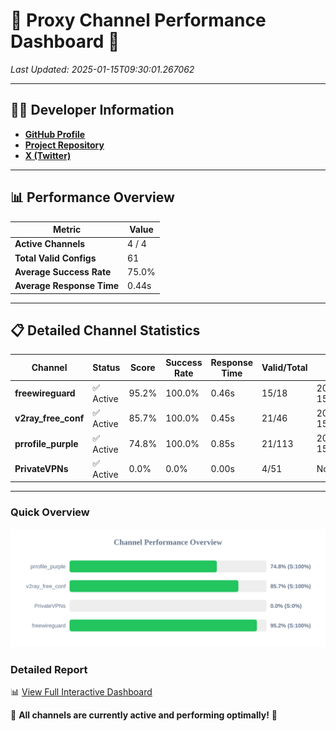 # 🌟 Proxy Channel Performance Dashboard 🌟

_Last Updated: 2025-01-15T09:30:01.267062_

---

## 👩‍💻 Developer Information

- **[GitHub Profile](https://github.com/4n0nymou3)**  
- **[Project Repository](https://github.com/4n0nymou3/multi-proxy-config-fetcher)**  
- **[X (Twitter)](https://x.com/4n0nymou3)**  

---

## 📊 Performance Overview

| Metric                | Value       |
|-----------------------|-------------|
| **Active Channels**   | 4 / 4       |
| **Total Valid Configs** | 61          |
| **Average Success Rate** | 75.0%      |
| **Average Response Time** | 0.44s       |

---

## 📋 Detailed Channel Statistics

| Channel          | Status     | Score  | Success Rate | Response Time | Valid/Total | Last Success               |
|------------------|------------|--------|--------------|---------------|-------------|----------------------------|
| **freewireguard**  | ✅ Active  | 95.2%  | 100.0% | 0.46s         | 15/18       | 2025-01-15T09:30:01.265125 |
| **v2ray_free_conf**  | ✅ Active  | 85.7%  | 100.0% | 0.45s         | 21/46       | 2025-01-15T09:29:49.117839 |
| **prrofile_purple**  | ✅ Active  | 74.8%  | 100.0% | 0.85s         | 21/113       | 2025-01-15T09:29:48.587498 |
| **PrivateVPNs**  | ✅ Active  | 0.0%  | 0.0% | 0.00s         | 4/51       | None |

---

### Quick Overview
<div align="center">
  <a href="https://raw.githubusercontent.com/nullluser/NullRepo/refs/heads/main/assets/channel_stats_chart.svg">
    <img src="https://raw.githubusercontent.com/nullluser/NullRepo/refs/heads/main/assets/channel_stats_chart.svg" alt="Source Performance Statistics" width="800">
  </a>
</div>

### Detailed Report
📊 [View Full Interactive Dashboard](https://htmlpreview.github.io/?https://github.com/nullluser/NullRepo/blob/main/assets/performance_report.html)

🎉 **All channels are currently active and performing optimally!** 🎉
